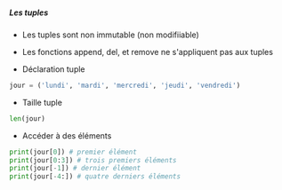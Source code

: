 ##### Les tuples
* Les tuples sont non immutable (non modifiiable)
* Les fonctions append, del, et remove ne s'appliquent pas aux tuples

* Déclaration tuple

```python
jour = ('lundi', 'mardi', 'mercredi', 'jeudi', 'vendredi')
```
* Taille tuple

```python
len(jour)
```
* Accéder à des éléments

```python
print(jour[0]) # premier élément
print(jour[0:3]) # trois premiers éléments
print(jour[-1]) # dernier élément
print(jour[-4:]) # quatre derniers éléments
```


